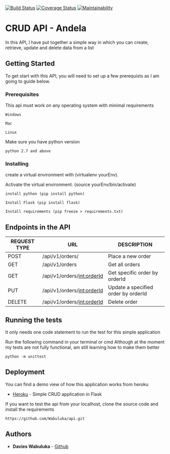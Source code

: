 
[![Build Status](https://travis-ci.org/Wabuluka/api.svg?branch=master)](https://travis-ci.org/Wabuluka/api) 
[![Coverage Status](https://coveralls.io/repos/github/Wabuluka/api/badge.svg?branch=master)](https://coveralls.io/github/Wabuluka/api?branch=master)
[![Maintainability](https://api.codeclimate.com/v1/badges/a99a88d28ad37a79dbf6/maintainability)](https://codeclimate.com/github/codeclimate/codeclimate/maintainability)
# CRUD API - Andela

In this API, I have put together a simple way in which you can create, retrieve, update and delete data from a list
## Getting Started
To get start with this API, you will need to set up a few prerequists as I am going to guide below.
### Prerequisites
This api must work on any operating system with minimal requirements

```
Windows
```
```
Mac
```
```
Linux
```
Make sure you have python version 
```
python 2.7 and above
```

### Installing


create a virtual environment with (virtualenv yourEnv).

Activate the virtual environment. (source yourEnv/bin/activate)

```
install python (pip install python)
```

```
Install Flask (pip install flask)
```

```
Install requirements (pip freeze > requirements.txt)
```

## Endpoints in the API
|REQUEST TYPE| URL | DESCRIPTION |
|------------|-----|-------------|
|POST| /api/v1/orders/|Place a new order|
|GET| /api/v1/orders |Get all orders|
|GET| /api/v1/orders/<int:orderId> |Get specific order by orderId|
|PUT| /api/v1/orders/<int:orderId> |Update a specified order by orderId|
|DELETE| /api/v1/orders/<int:orderId> |Delete order|

## Running the tests

It only needs one code statement to run the test for this simple application

Run the following command in your terminal or cmd
Although at the moment my tests are not fully functional, am still learning how to make them better

```
python -m unittest
```

## Deployment

You can find a demo view of how this application works from heroku
* [Heroku](https://flask-api-wabuluka.herokuapp.com/) - Simple CRUD application in Flask

If you want to test the api from your localhost, clone the source code and install the requirements
```
https://github.com/Wabuluka/api.git
```

## Authors

* **Davies Wabuluka**  - [Github](https://github.com/Wabuluka)

